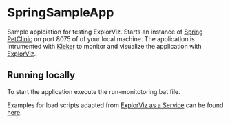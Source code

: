 # SpringSampleApp

Sample applciation for testing ExplorViz. Starts an instance of [Spring PetClinic](https://github.com/spring-projects/spring-petclinic) on port 8075 of of your local machine. The application is intrumented with [Kieker](http://kieker-monitoring.net/) to monitor and visualize the application with [ExplorViz](https://www.explorviz.net/).

## Running locally
To start the application execute the run-monitotoring.bat file.

Examples for load scripts adapted from [ExplorViz as a Service](https://github.com/Marco01809/EaaS-demo-application/blob/master/eaas-image/create-load.sh) can be found [here](https://github.com/Invice/SpringSampleApp/tree/master/loadscripts).
